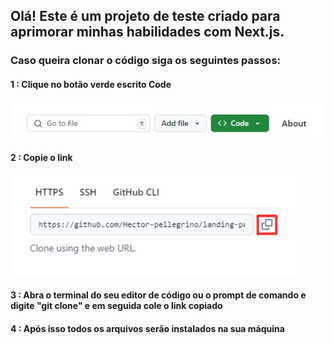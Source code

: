 ## Olá! Este é um projeto de teste criado para aprimorar minhas habilidades com Next.js.

### Caso queira clonar o código siga os seguintes passos: 

#### 1 : Clique no botão verde escrito Code 
<img alt="Imagem do botão verde" src="./public/print- code.jpg">

#### 2 : Copie o link
<img alt="Imagem para copiar o link" src="./public/print-copyCode.png">

#### 3 : Abra o terminal do seu editor de código ou o prompt de comando e digite "git clone" e em seguida cole o link copiado

#### 4 : Após isso todos os arquivos serão instalados na sua máquina
